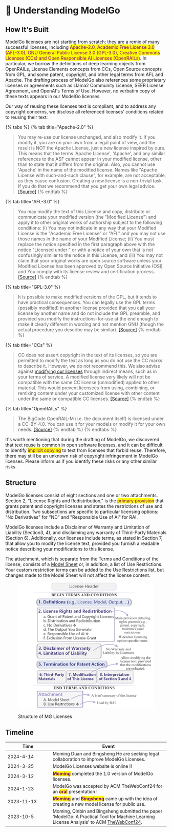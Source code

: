# 📖 Understanding ModelGo

## How It's Built

ModelGo licenses are not starting from scratch; they are a remix of many successful licenses, including <mark style="color:purple;">Apache-2.0, Academic Free License 3.0 (AFL-3.0), GNU General Public License 3.0 (GPL-3.0), Creative Commons Licenses (CCs) and Open Responsible AI Licenses (OpenRAILs)</mark>. In particular, we borrow the definitions of deep learning objects from OpenRAILs, License Elements concepts from CCs, Open Source concepts from GPL, and some patent, copyright, and other legal terms from AFL and Apache. The drafting process of ModelGo also references some proprietary licenses or agreements such as Llama2 Community License, SEER License Agreement, and OpenAI's Terms of Use. However, no verbatim copy of these texts appears in our ModelGo licenses.

Our way of reusing these licenses text is compliant, and to address any copyright concerns, we disclose all referenced licenses' conditions related to reusing their text:

{% tabs %}
{% tab title="Apache-2.0" %}
> You may re-use our license unchanged, and also modify it. If you modify it, you are on your own from a legal point of view, and the result is NOT the Apache License, just a new license inspired by ours. This means that the terms 'Apache License', 'Apache', and any similar references to the ASF cannot appear in your modified license, other than to state that it differs from the original. Also, you cannot use 'Apache' in the name of the modified license. Names like "Apache License with such-and-such clause", for example, are not acceptable, as they cause confusion. Creating a new license is a non-trivial task. If you do that we recommend that you get your own legal advice. [\[Source\]](https://www.apache.org/foundation/license-faq.html#mod-license)
{% endtab %}

{% tab title="AFL-3.0" %}
> You may modify the text of this License and copy, distribute or communicate your modified version (the "Modified License") and apply it to other original works of authorship subject to the following conditions: (i) You may not indicate in any way that your Modified License is the "Academic Free License" or "AFL" and you may not use those names in the name of your Modified License; (ii) You must replace the notice specified in the first paragraph above with the notice "Licensed under " or with a notice of your own that is not confusingly similar to the notice in this License; and (iii) You may not claim that your original works are open source software unless your Modified License has been approved by Open Source Initiative (OSI) and You comply with its license review and certification process. [\[Source\]](https://opensource.org/license/afl-3-0-php)
{% endtab %}

{% tab title="GPL-3.0" %}
> It is possible to make modified versions of the GPL, but it tends to have practical consequences. You can legally use the GPL terms (possibly modified) in another license provided that you call your license by another name and do not include the GPL preamble, and provided you modify the instructions-for-use at the end enough to make it clearly different in wording and not mention GNU (though the actual procedure you describe may be similar). [\[Source\]](https://www.gnu.org/licenses/gpl-faq.en.html#ModifyGPL)
{% endtab %}

{% tab title="CCs" %}
> CC does not assert copyright in the text of its licenses, so you are permitted to modify the text as long as you do not use the CC marks to describe it. However, we do not recommend this. We also advise against [modifying our licenses](https://wiki.creativecommons.org/wiki/Modifying\_the\_CC\_licenses) through indirect means, such as in your terms of service. A modified license very likely will not be compatible with the same CC license (unmodified) applied to other material. This would prevent licensees from using, combining, or remixing content under your customized license with other content under the same or compatible CC licenses. [\[Source\]](https://creativecommons.org/faq/#can-i-change-the-license-terms-or-conditions)
{% endtab %}

{% tab title="OpenRAILs" %}
> The BigCode OpenRAIL-M (i.e. the document itself) is licensed under a CC-BY-4.0. You can use it for your models or modify it for your own needs. [\[Source\]](https://www.bigcode-project.org/docs/pages/bigcode-openrail/#can-i-use-the-license-agreement-for-my-own-models)
{% endtab %}
{% endtabs %}

It's worth mentioning that during the drafting of ModelGo, we discovered that text reuse is common in open software licenses, and it can be difficult to identify <mark style="color:purple;">implicit copying</mark> to text from licenses that forbid reuse. Therefore, there may still be an unknown risk of copyright infringement in ModelGo licenses. Please inform us if you identify these risks or any other similar risks.

## Structure

ModelGo licenses consist of eight sections and one or two attachments. Section 2, "License Rights and Redistribution," is the <mark style="color:purple;">primary provision</mark> that grants patent and copyright licenses and states the restrictions of use and distribution. Two subsections are specific to particular licensing options: "No Derivatives" for "ND" and "Responsible Use of AI" for RAI.

ModelGo licenses include a Disclaimer of Warranty and Limitation of Liability (Section3, 4), and disclaiming any warranty of Third-Party Materials (Section 6). Additionally, our licenses include terms, as  stated in Section 7, that allow you to modify the license text, provided you furnish a readable notice describing your modifications to this license.&#x20;

The attachment, which is separate from the Terms and Conditions of the license, consists of a [Model Sheet](../get-started/how-to-choose.md#with-the-help-of-modelsheet) or, in addition, a list of Use Restrictions. Your custom restriction terms can be added to the Use Restrictions list, but changes made to the Model Sheet will not affect the license content.

<figure><img src="../.gitbook/assets/structure.jpg" alt=""><figcaption><p>Structure of MG Licenses</p></figcaption></figure>

## Timeline



<table><thead><tr><th width="127">Time</th><th>Event</th></tr></thead><tbody><tr><td>2024-4-14</td><td>Moming Duan and Bingsheng He are seeking legal collaboration to improve ModelGo Licenses.</td></tr><tr><td>2024-3-25</td><td>ModelGo Licenses website is online !!</td></tr><tr><td>2024-3-12</td><td><mark style="color:purple;"><strong>Moming</strong></mark> completed the 1.0 version of ModelGo licenses.</td></tr><tr><td>2024-1-23</td><td>ModelGo was accepted by ACM TheWebConf24 for an <mark style="color:purple;"><strong>oral</strong></mark> presentation !</td></tr><tr><td>2023-11-13</td><td><mark style="color:purple;"><strong>Moming</strong></mark> and <mark style="color:purple;"><strong>Bingsheng</strong></mark> came up with the idea of creating a new model license for public use.</td></tr><tr><td>2023-10-5</td><td>Moming, Qinbin and Bingsheng submitted the paper 'ModelGo: A Practical Tool for Machine Learning License Analysis' to ACM <a href="https://www2024.thewebconf.org">TheWebConf24</a>.</td></tr></tbody></table>

